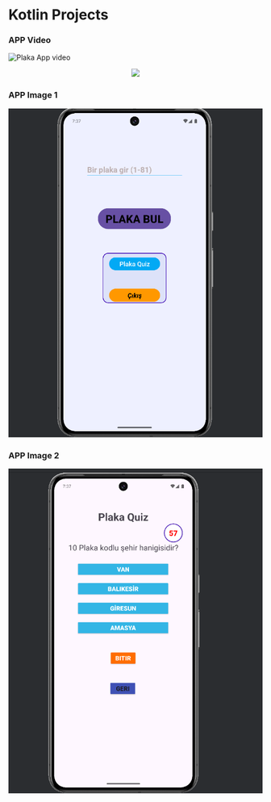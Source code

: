 # Kotlin Projects 

### APP Video
![Plaka App video](/img/plaka.gif)
<div align="center">
  <img src="./img/plaka.gif" width="500" />
</div>

### APP Image 1
![Plaka App Image 1](/img/img1.png)

### APP Image 2
![Plaka App Image 1](/img/img2.png)
